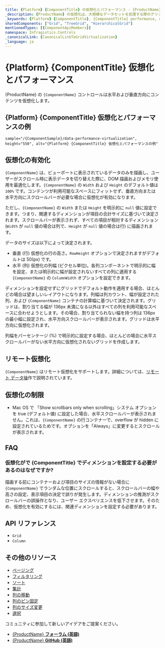 ```yaml
---
title: {Platform} {ComponentTitle} の仮想化とパフォーマンス - {ProductName}
_description: {ProductName} の仮想化は、大規模なデータセットを処理する際のグリッドのスピードとパフォーマンスの背後にあるコア メカニズムです。無料でお試しください。
_keywords: {Platform} {ComponentTitle}, {ComponentTitle} performance, data table virtualization, {ProductName}, {ComponentTitle} パフォーマンス, データ  テーブルの仮想, インフラジスティックス
sharedComponents: ["Grid", "TreeGrid", "HierarchicalGrid"]
mentionedTypes: [{ComponentApiMembers}]
namespace: Infragistics.Controls
_canonicalLink: {CanonicalLinkToGridVirtualization}
_language: ja
---
```


# {Platform} {ComponentTitle} 仮想化とパフォーマンス

{ProductName} の `{ComponentName}` コントロールは水平および垂直方向にコンテンツを仮想化します。

<!-- ComponentStart: Grid, HierarchicalGrid -->

## {Platform} {ComponentTitle} 仮想化とパフォーマンスの例

`sample="/{ComponentSample}/data-performance-virtualization", height="550", alt="{Platform} {ComponentTitle} 仮想化とパフォーマンスの例"`

<!-- ComponentEnd: Grid, HierarchicalGrid -->

## 仮想化の有効化

`{ComponentName}` は、ビューポートに表示されているデータのみを描画し、ユーザーがスクロール時に表示データを切り替えた際に、DOM 描画およびメモリ使用を最適化します。`{ComponentName}` の `Width` および `Height` のデフォルト値は `100%` です。コンテンツが利用可能なスペースにフィットせず、垂直方向または水平方向にスクロールバーが必要な場合に仮想化が有効になります。

ただし、`{ComponentName}` の `Width` または `Height` を明示的に `null` 値に設定できます。つまり、関連するディメンションが項目の合計サイズに基づいて決定されます。スクロールバーが表示されず、すべての項目が相対するディメンション (`Width` が `null` 値の場合は列で、`Height` が `null` 値の場合は行) に描画されます。

データのサイズは以下によって決定されます。

*   垂直 (行) 仮想化の行の高さ。`RowHeight` オプションで決定されますがデフォルトは 50(px) です。
*   水平 (列) 仮想化の列幅 (ピクセル単位)。各列コンポーネントで明示的に幅を設定、または明示的に幅が設定されないすべての列に適用する `{ComponentName}` の `ColumnWidth` オプションを設定できます。

ディメンションを設定せずにグリッドでデフォルト動作を適用する場合、ほとんどの場合は望ましいレイアウトになります。列幅は列カウント、幅が設定された列、および `{ComponentName}` コンテナの計算幅に基づいて決定されます。グリッドは、割り当てる幅が 136px 未満になる以外はすべての列を利用可能なスペースに合わせようとします。その場合、割り当てられない幅を持つ列は 136px の最小幅に設定され、水平方向スクロールバーが表示されます。グリッドは水平方向に仮想化されます。

列幅をパーセンテージ (%) で明示的に設定する場合、ほとんどの場合に水平スクロールバーがない水平方向に仮想化されないグリッドを作成します。

<!-- Angular -->

## リモート仮想化

`{ComponentName}` はリモート仮想化をサポートします。詳細については、[リモート データ操](remote-data-operations.md)作で説明されています。

<!-- end: Angular -->

## 仮想化の制限

*   Mac OS で 「Show scrollbars only when scrolling」システム オプションを true (デフォルト値) に設定した場合、水平スクロールバーが表示されません。これは、`{ComponentName}` の行コンテナーで、overflow が hidden に設定されているためです。オプションを「Always」に変更するとスクロールが表示されます。

## FAQ

### 仮想化がで {ComponentTitle} でディメンションを設定する必要があるのはなぜですか?

描画する前にコンテナーおよび項目のサイズの情報がない場合に `{ComponentName}` でランダムな位置にスクロールすると、スクロールバーの幅や高さの設定、表示項目の決定で誤りが発生します。ディメンションの推測がスクロールバーの誤操作となり、ユーザー エクスペリエンスを低下させます。そのため、仮想化を有効にするには、関連ディメンションを設定する必要があります。

## API リファレンス

* `Grid`
* `Column`

## その他のリソース

* [ページング](paging.md)
* [フィルタリング](filtering.md)
* [ソート](sorting.md)
* [集計](summaries.md)
* [列の移動](column-moving.md)
* [列のピン固定](column-pinning.md)
* [列のサイズ変更](column-resizing.md)
* [選択](selection.md)

コミュニティに参加して新しいアイデアをご提案ください。

* [{ProductName} **フォーラム (英語)**]({ForumsLink})
* [{ProductName}  **GitHub (英語)**]({GithubLink})